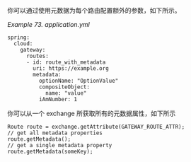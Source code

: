 你可以通过使用元数据为每个路由配置额外的参数，如下所示。

_Example 73. application.yml_

```plain
spring:
  cloud:
    gateway:
      routes:
      - id: route_with_metadata
        uri: https://example.org
        metadata:
          optionName: "OptionValue"
          compositeObject:
            name: "value"
          iAmNumber: 1
```



你可以从一个 exchange 所获取所有的元数据属性，如下所示

```plain
Route route = exchange.getAttribute(GATEWAY_ROUTE_ATTR);
// get all metadata properties
route.getMetadata();
// get a single metadata property
route.getMetadata(someKey);
```



  


